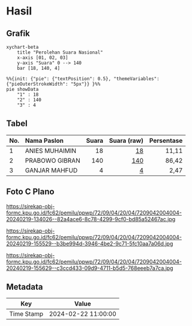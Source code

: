 # Hasil

## Grafik

```mermaid
xychart-beta
    title "Perolehan Suara Nasional"
    x-axis [01, 02, 03]
    y-axis "Suara" 0 --> 140
    bar [18, 140, 4]
```

```mermaid
%%{init: {"pie": {"textPosition": 0.5}, "themeVariables": {"pieOuterStrokeWidth": "5px"}} }%%
pie showData
    "1" : 18
    "2" : 140
    "3" : 4
```

## Tabel

| No. | Nama Paslon    | Suara | Suara (raw) | Persentase |
|:--- |:-------------- | -----:| -----------:| ----------:|
| 1   | ANIES MUHAIMIN | 18    | [18][p-1]   | 11,11      |
| 2   | PRABOWO GIBRAN | 140   | [140][p-2]  | 86,42      |
| 3   | GANJAR MAHFUD  | 4     | [4][p-3]    | 2,47       |


[p-1]: https://github.com/gigit-pemilu/pemilu-2024/blob/main/pilpres/hitung-suara/sub/72-sulawesi-tengah/sub/09-tojo-una-una/sub/04-ampana-tete/sub/2004-uebone/sub/004-tps/sub/paslon-1.txt
[p-2]: https://github.com/gigit-pemilu/pemilu-2024/blob/main/pilpres/hitung-suara/sub/72-sulawesi-tengah/sub/09-tojo-una-una/sub/04-ampana-tete/sub/2004-uebone/sub/004-tps/sub/paslon-2.txt
[p-3]: https://github.com/gigit-pemilu/pemilu-2024/blob/main/pilpres/hitung-suara/sub/72-sulawesi-tengah/sub/09-tojo-una-una/sub/04-ampana-tete/sub/2004-uebone/sub/004-tps/sub/paslon-3.txt

## Foto C Plano

https://sirekap-obj-formc.kpu.go.id/fc62/pemilu/ppwp/72/09/04/20/04/7209042004004-20240219-134026--82a4ace6-8c78-4299-9cf0-bd85a52467ac.jpg

https://sirekap-obj-formc.kpu.go.id/fc62/pemilu/ppwp/72/09/04/20/04/7209042004004-20240219-155529--b3be994d-3946-4be2-9c71-5fc10aa7a06d.jpg

https://sirekap-obj-formc.kpu.go.id/fc62/pemilu/ppwp/72/09/04/20/04/7209042004004-20240219-155629--c3ccd433-09d9-4711-b5d5-768eeeb7a7ca.jpg


## Metadata

| Key        | Value               |
| ---------- | ------------------- |
| Time Stamp | 2024-02-22 11:00:00 |




